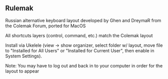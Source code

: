 ## Rulemak
Russian alternative keyboard layout developed by Ghen and DreymaR from the Colemak Forum, ported for MacOS

All shortcuts layers (control, command, etc.) match the Colemak layout

Install via Ukelele (view -> show organizer, select folder w/ layout, move file to "Installed for All Users" or "Installed for Current User", then enable in System Settings). 

Note: You may have to log out and back in to your computer in order for the layout to appear


